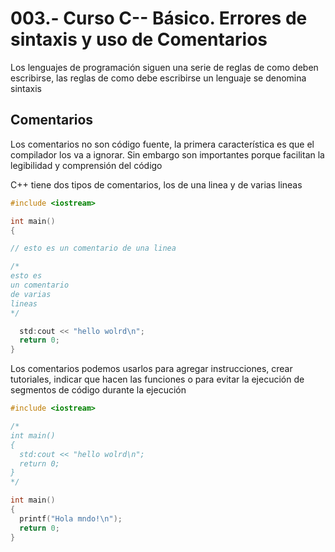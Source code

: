 003.- Curso C-- Básico. Errores de sintaxis y uso de Comentarios
=== 

Los lenguajes de programación siguen una serie de reglas de como deben
escribirse, las reglas de como debe escribirse un lenguaje se denomina
sintaxis

## Comentarios
Los comentarios no son código fuente, la primera característica es que el
compilador los va a ignorar. Sin embargo son importantes porque facilitan la
legibilidad y comprensión del código

C++ tiene dos tipos de comentarios, los de una linea y de varias lineas 

```c++
#include <iostream>

int main()
{

// esto es un comentario de una linea

/*
esto es 
un comentario
de varias
lineas
*/

  std:cout << "hello wolrd\n";
  return 0;
}

```

Los comentarios podemos usarlos para agregar instrucciones, crear tutoriales, indicar
que hacen las funciones o para evitar la ejecución de segmentos de código durante la ejecución 

```c++
#include <iostream>

/*
int main()
{
  std:cout << "hello wolrd\n";
  return 0;
}
*/

int main()
{
  printf("Hola mndo!\n");
  return 0;
}
```
